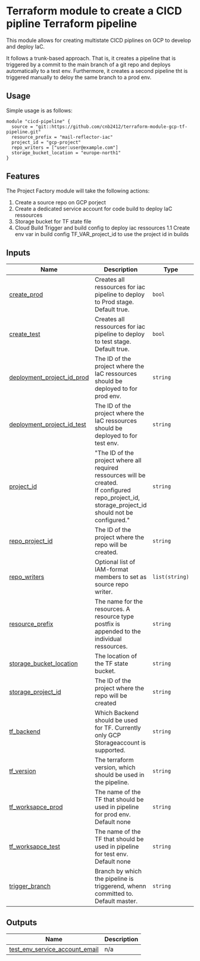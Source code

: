 # Terraform module to create a CICD pipline Terraform pipeline

This module allows for creating multistate CICD piplines on GCP to develop and deploy
IaC.

It follows a trunk-based approach. That is, it creates a pipeline that is triggered by a commit to the main branch of a git repo and deploys automatically to a test env. Furthermore, it creates a second pipeline tht is triggered manually to deloy the same branch to a prod env.

## Usage

Simple usage is as follows:

```hcl
module "cicd-pipeline" {
  source = "git::https://github.com/cnb2412/terraform-module-gcp-tf-pipeline.git"
  resource_prefix = "mail-reflector-iac"
  project_id = "gcp-project"
  repo_writers = ["user:user@example.com"]
  storage_bucket_location = "europe-north1"
}
```

## Features

The Project Factory module will take the following actions:

1. Create a source repo on GCP porject
1. Create a dedicated service account for code build to deploy IaC ressources
1. Storage bucket for TF state file
1. Cloud Build Trigger and build config to deploy iac ressources
1.1 Create env var in build config TF_VAR_project_id to use the project id in builds


<!-- BEGIN_TF_DOCS -->
## Inputs

| Name | Description | Type | Default | Required |
|------|-------------|------|---------|:--------:|
| <a name="input_create_prod"></a> [create\_prod](#input\_create\_prod) | Creates all ressources for iac pipeline to  deploy to Prod stage. Default true. | `bool` | `true` | no |
| <a name="input_create_test"></a> [create\_test](#input\_create\_test) | Creates all ressources for iac pipeline to  deploy to test stage. Default true. | `bool` | `true` | no |
| <a name="input_deployment_project_id_prod"></a> [deployment\_project\_id\_prod](#input\_deployment\_project\_id\_prod) | The ID of the project where the IaC ressources should be deployed to for prod env. | `string` | `""` | no |
| <a name="input_deployment_project_id_test"></a> [deployment\_project\_id\_test](#input\_deployment\_project\_id\_test) | The ID of the project where the IaC ressources should be deployed to for test env. | `string` | `""` | no |
| <a name="input_project_id"></a> [project\_id](#input\_project\_id) | "The ID of the project where all required ressources will be created. <br>    If configured repo\_project\_id, storage\_project\_id should not be configured." | `string` | `""` | no |
| <a name="input_repo_project_id"></a> [repo\_project\_id](#input\_repo\_project\_id) | The ID of the project where the repo will be created. | `string` | `""` | no |
| <a name="input_repo_writers"></a> [repo\_writers](#input\_repo\_writers) | Optional list of IAM-format members to set as source repo writer. | `list(string)` | `[]` | no |
| <a name="input_resource_prefix"></a> [resource\_prefix](#input\_resource\_prefix) | The name for the resources. A resource type postfix is appended to the individual ressources. | `string` | n/a | yes |
| <a name="input_storage_bucket_location"></a> [storage\_bucket\_location](#input\_storage\_bucket\_location) | The location of the TF state bucket. | `string` | `"EUROPE-WEST3"` | no |
| <a name="input_storage_project_id"></a> [storage\_project\_id](#input\_storage\_project\_id) | The ID of the project where the repo will be created | `string` | `""` | no |
| <a name="input_tf_backend"></a> [tf\_backend](#input\_tf\_backend) | Which Backend should be used for TF. Currently only GCP Storageaccount is supported. | `string` | `"gcs"` | no |
| <a name="input_tf_version"></a> [tf\_version](#input\_tf\_version) | The terraform version, which should be used in the pipeline. | `string` | `"1.6.2"` | no |
| <a name="input_tf_worksapce_prod"></a> [tf\_worksapce\_prod](#input\_tf\_worksapce\_prod) | The name of the TF that should be used in pipeline for prod env. Default none | `string` | `""` | no |
| <a name="input_tf_worksapce_test"></a> [tf\_worksapce\_test](#input\_tf\_worksapce\_test) | The name of the TF that should be used in pipeline for test env. Default none | `string` | `""` | no |
| <a name="input_trigger_branch"></a> [trigger\_branch](#input\_trigger\_branch) | Branch by which the pipeline is triggerend, whenn committed to. Default master. | `string` | `"master"` | no |

## Outputs

| Name | Description |
|------|-------------|
| <a name="output_test_env_service_account_email"></a> [test\_env\_service\_account\_email](#output\_test\_env\_service\_account\_email) | n/a |
<!-- END_TF_DOCS -->